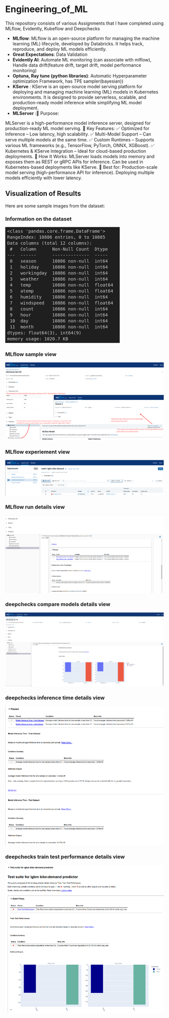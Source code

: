 # Engineering_of_ML
This repository consists of various Assignments that I have completed using MLflow, Evidently, Kubeflow and Deepchecks
- **MLflow**: MLflow is an open-source platform for managing the machine learning (ML) lifecycle, developed by Databricks. It helps track, reproduce, and deploy ML models efficiently.
- **Great Expectations**: Data Validation
- **Evidently AI**: Automate ML monitoring (can associate with mlflow), Handle data drift(feature drift, target drift, model performance monitoring)
- **Optuna, Ray tune (python libraries)**: Automatic Hyperparameter optimization Framework, has TPE sampler(bayesian))
- **KServe** : KServe is an open-source model serving platform for deploying and managing machine learning (ML) models in Kubernetes environments. It is designed to provide serverless, scalable, and production-ready model inference while simplifying ML model deployment.
- **MLServer** :🔹 Purpose:

MLServer is a high-performance model inference server, designed for production-ready ML model serving.
🔹 Key Features:
✅ Optimized for Inference – Low latency, high scalability.
✅ Multi-Model Support – Can serve multiple models at the same time.
✅ Custom Runtimes – Supports various ML frameworks (e.g., TensorFlow, PyTorch, ONNX, XGBoost).
✅ Kubernetes & KServe Integration – Ideal for cloud-based production deployments.
🔹 How It Works:
MLServer loads models into memory and exposes them as REST or gRPC APIs for inference.
Can be used in Kubernetes-based deployments like KServe.
📌 Best for:
Production-scale model serving (high-performance API for inference).
Deploying multiple models efficiently with lower latency.

## Visualization of Results

Here are some sample images from the dataset:
### Information on the dataset
![Sample 1](https://github.com/gaya3senanayake/Engineering_of_ML/blob/main/Images/dataset-info.png)

### MLflow sample view
![Sample 2](https://github.com/gaya3senanayake/Engineering_of_ML/blob/main/Images/ass3-example.png)

### MLflow experiement view
![Sample 3](https://github.com/gaya3senanayake/Engineering_of_ML/blob/main/Images/mlflow-run.png)

### MLflow run details view
![Sample 4](https://github.com/gaya3senanayake/Engineering_of_ML/blob/main/Images/mlflow-run-detail3.png)

### deepchecks compare models details view
![Sample 5](https://github.com/gaya3senanayake/Engineering_of_ML/blob/main/Images/deepchecks-compare-models.png)

### deepchecks inference time details view
![Sample 6](https://github.com/gaya3senanayake/Engineering_of_ML/blob/main/Images/deepchecks-inference-time.png)

### deepchecks train test performance details view
![Sample 7](https://github.com/gaya3senanayake/Engineering_of_ML/blob/main/Images/deepchecks-train-test-performance.png)
